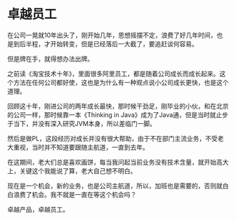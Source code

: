 # 卓越员工
在公司一晃就10年出头了，刚开始几年，思想摇摆不定，浪费了好几年时间，也是到后半程，才开始转变，但是已经落后一大截了，要追赶谈何容易。

但是牌在手，就得想办法出牌。

之前读《淘宝技术十年》，里面很多阿里员工，都是随着公司成长而成长起来。这个方法在任何公司都好使，这也是为什么有一种观点说小公司成长更快，也是这个道理。

回顾这十年，刚进公司的两年成长最快，那时候干劲足，刚毕业的小伙，和在北京的公司一样，那时候靠一本《Thinking in Java》成为了Java通，但是当时就止步于当下，并没有深入研究JVM本身，所以差临门一脚。

然后是做PL，这段经历对成长并没有很大帮助，由于不在部门主流业务，不受老大重视，当时并不知道要跟随主航道，一直到去年。

在这期间，老大们总是喜欢画饼，每当我问起当前业务没有技术含量，就开始高大上，关键这个我能说了算，老大自己想不明白。

现在是一个机会，新的业务，也是公司主航道，所以，加班也是需要的，否则就白白浪费了机会。我不就是一直在等这个机会吗？

卓越产品，卓越员工。